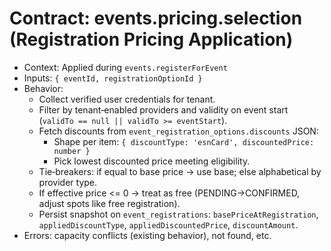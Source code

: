 # Contract: events.pricing.selection (Registration Pricing Application)

- Context: Applied during `events.registerForEvent`
- Inputs: `{ eventId, registrationOptionId }`
- Behavior:
  - Collect verified user credentials for tenant.
  - Filter by tenant‑enabled providers and validity on event start (`validTo == null || validTo >= eventStart`).
  - Fetch discounts from `event_registration_options.discounts` JSON:
    - Shape per item: `{ discountType: 'esnCard', discountedPrice: number }`
    - Pick lowest discounted price meeting eligibility.
  - Tie‑breakers: if equal to base price → use base; else alphabetical by provider type.
  - If effective price <= 0 → treat as free (PENDING→CONFIRMED, adjust spots like free registration).
  - Persist snapshot on `event_registrations`: `basePriceAtRegistration`, `appliedDiscountType`, `appliedDiscountedPrice`, `discountAmount`.
- Errors: capacity conflicts (existing behavior), not found, etc.
